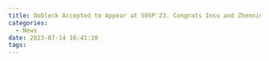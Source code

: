 ```yaml
---
title: Oobleck Accepted to Appear at SOSP'23. Congrats Insu and Zhenning!
categories:
  - News
date: 2023-07-14 16:41:10
tags:
---
```


